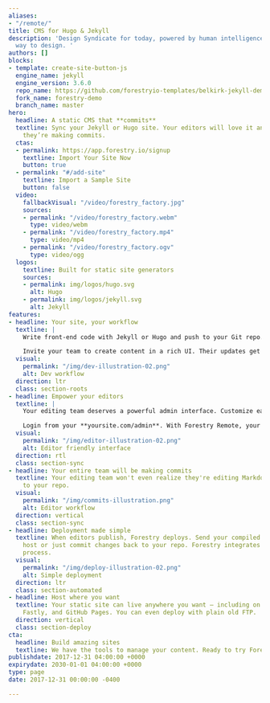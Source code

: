 ```yaml
---
aliases:
- "/remote/"
title: CMS for Hugo & Jekyll
description: 'Design Syndicate for today, powered by human intelligence. A better
  way to design. '
authors: []
blocks:
- template: create-site-button-js
  engine_name: jekyll
  engine_version: 3.6.0
  repo_name: https://github.com/forestryio-templates/belkirk-jekyll-demo.git
  fork_name: forestry-demo
  branch_name: master
hero:
  headline: A static CMS that **commits**
  textline: Sync your Jekyll or Hugo site. Your editors will love it and won’t realize
    they’re making commits.
  ctas:
  - permalink: https://app.forestry.io/signup
    textline: Import Your Site Now
    button: true
  - permalink: "#/add-site"
    textline: Import a Sample Site
    button: false
  video:
    fallbackVisual: "/video/forestry_factory.jpg"
    sources:
    - permalink: "/video/forestry_factory.webm"
      type: video/webm
    - permalink: "/video/forestry_factory.mp4"
      type: video/mp4
    - permalink: "/video/forestry_factory.ogv"
      type: video/ogg
  logos:
    textline: Built for static site generators
    sources:
    - permalink: img/logos/hugo.svg
      alt: Hugo
    - permalink: img/logos/jekyll.svg
      alt: Jekyll
features:
- headline: Your site, your workflow
  textline: |
    Write front-end code with Jekyll or Hugo and push to your Git repo. Forestry will pull in your commits and update the CMS.

    Invite your team to create content in a rich UI. Their updates get committed back without merge conflicts.
  visual:
    permalink: "/img/dev-illustration-02.png"
    alt: Dev workflow
  direction: ltr
  class: section-roots
- headline: Empower your editors
  textline: |
    Your editing team deserves a powerful admin interface. Customize each page with Forestry's rich editing fields.

    Login from your **yoursite.com/admin**. With Forestry Remote, your site will transcend static.
  visual:
    permalink: "/img/editor-illustration-02.png"
    alt: Editor friendly interface
  direction: rtl
  class: section-sync
- headline: Your entire team will be making commits
  textline: Your editing team won't even realize they're editing Markdown and committing
    to your repo.
  visual:
    permalink: "/img/commits-illustration.png"
    alt: Editor workflow
  direction: vertical
  class: section-sync
- headline: Deployment made simple
  textline: When editors publish, Forestry deploys. Send your compiled site to your
    host or just commit changes back to your repo. Forestry integrates with your deployment
    process.
  visual:
    permalink: "/img/deploy-illustration-02.png"
    alt: Simple deployment
  direction: ltr
  class: section-automated
- headline: Host where you want
  textline: Your static site can live anywhere you want — including on Amazon S3,
    Fastly, and GitHub Pages. You can even deploy with plain old FTP.
  direction: vertical
  class: section-deploy
cta:
  headline: Build amazing sites
  textline: We have the tools to manage your content. Ready to try Forestry?
publishdate: 2017-12-31 04:00:00 +0000
expirydate: 2030-01-01 04:00:00 +0000
type: page
date: 2017-12-31 00:00:00 -0400

---
```

